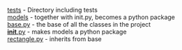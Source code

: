 [tests](tests) - Directory including tests <br/>
[models](models) - together with init.py, becomes a python package<br/>
[base.py](models/base.py) - the base of all the classes in the project<br/>
[__init__.py](models/__init__.py) - makes models a python package<br/>
[rectangle.py](models/rectangle.py) - inherits from base
